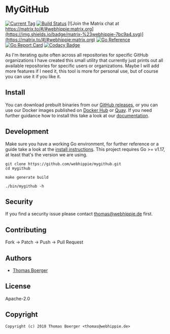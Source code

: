 # MyGitHub

[![Current Tag](https://img.shields.io/github/v/tag/webhippie/mygithub?sort=semver)](https://github.com/webhippie/mygithub) [![Build Status](https://github.com/webhippie/mygithub/actions/workflows/general.yml/badge.svg)](https://github.com/webhippie/mygithub/actions) [![Join the Matrix chat at https://matrix.to/#/#webhippie:matrix.org](https://img.shields.io/badge/matrix-%23webhippie-7bc9a4.svg)](https://matrix.to/#/#webhippie:matrix.org) [![Go Reference](https://pkg.go.dev/badge/github.com/webhippie/mygithub.svg)](https://pkg.go.dev/github.com/webhippie/mygithub) [![Go Report Card](https://goreportcard.com/badge/github.com/webhippie/mygithub)](https://goreportcard.com/report/github.com/webhippie/mygithub) [![Codacy Badge](https://app.codacy.com/project/badge/Grade/834ea4bc5aa24dfebebb203fd26f45f8)](https://www.codacy.com/gh/webhippie/mygithub/dashboard?utm_source=github.com&amp;utm_medium=referral&amp;utm_content=webhippie/mygithub&amp;utm_campaign=Badge_Grade)

As I'm iterating quite often across all repositories for specific GitHub
organizations I have created this small utility that currently just prints out
all available repositories for specific users or organizations. Maybe I will add
more features if I need it, this tool is more for personal use, but of course
you can use it if you like it.

## Install

You can download prebuilt binaries from our [GitHub releases][releases], or you
can use our Docker images published on [Docker Hub][dockerhub] or [Quay][quay].
If you need further guidance how to install this take a look at our
[documentation][docs].

## Development

Make sure you have a working Go environment, for further reference or a guide
take a look at the [install instructions][golang]. This project requires
Go >= v1.17, at least that's the version we are using.

```console
git clone https://github.com/webhippie/mygithub.git
cd mygithub

make generate build

./bin/mygithub -h
```

## Security

If you find a security issue please contact
[thomas@webhippie.de](mailto:thomas@webhippie.de) first.

## Contributing

Fork -> Patch -> Push -> Pull Request

## Authors

-   [Thomas Boerger](https://github.com/tboerger)

## License

Apache-2.0

## Copyright

```console
Copyright (c) 2018 Thomas Boerger <thomas@webhippie.de>
```

[releases]: https://github.com/webhippie/mygithub/releases
[dockerhub]: https://hub.docker.com/r/webhippie/mygithub/tags/
[quay]: https://quay.io/repository/webhippie/mygithub?tab=tags
[docs]: https://webhippie.github.io/mygithub/#getting-started
[golang]: http://golang.org/doc/install.html
